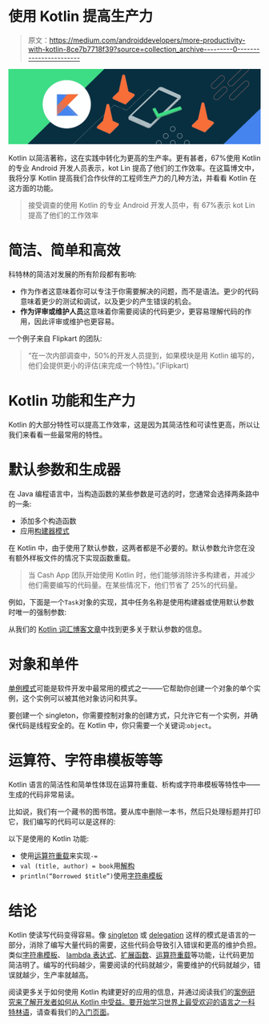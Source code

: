 # 使用 Kotlin 提高生产力

> 原文：<https://medium.com/androiddevelopers/more-productivity-with-kotlin-8ce7b7718f39?source=collection_archive---------0----------------------->

![](img/7a50ec3b77867a5996e2dbb5d88ea4d2.png)

Kotlin 以简洁著称，这在实践中转化为更高的生产率。更有甚者，67%使用 Kotlin 的专业 Android 开发人员表示，kot Lin 提高了他们的工作效率。在这篇博文中，我将分享 Kotlin 提高我们合作伙伴的工程师生产力的几种方法，并看看 Kotlin 在这方面的功能。

> 接受调查的使用 Kotlin 的专业 Android 开发人员中，有 67%表示 kot Lin 提高了他们的工作效率

# 简洁、简单和高效

科特林的简洁对发展的所有阶段都有影响:

*   作为作者这意味着你可以专注于你需要解决的问题，而不是语法。更少的代码意味着更少的测试和调试，以及更少的产生错误的机会。
*   **作为评审或维护人员**这意味着你需要阅读的代码更少，更容易理解代码的作用，因此评审或维护也更容易。

一个例子来自 Flipkart 的团队:

> “在一次内部调查中，50%的开发人员提到，如果模块是用 Kotlin 编写的，他们会提供更小的评估(来完成一个特性)。”(Flipkart)

# Kotlin 功能和生产力

Kotlin 的大部分特性可以提高工作效率，这是因为其简洁性和可读性更高，所以让我们来看看一些最常用的特性。

# 默认参数和生成器

在 Java 编程语言中，当构造函数的某些参数是可选的时，您通常会选择两条路中的一条:

*   添加多个构造函数
*   应用[构建器模式](https://en.wikipedia.org/wiki/Builder_pattern)

在 Kotlin 中，由于使用了默认参数，这两者都是不必要的。默认参数允许您在没有额外样板文件的情况下实现函数重载。

> 当 Cash App 团队开始使用 Kotlin 时，他们能够消除许多构建者，并减少他们需要编写的代码量。在某些情况下，他们节省了 25%的代码量。

例如，下面是一个`Task`对象的实现，其中任务名称是使用构建器或使用默认参数时唯一的强制参数:

从我们的 [Kotlin 词汇博客文章](/androiddevelopers/dont-argue-with-default-arguments-2245b2c752c)中找到更多关于默认参数的信息。

# 对象和单件

[单例模式](https://en.wikipedia.org/wiki/Singleton_pattern)可能是软件开发中最常用的模式之一——它帮助你创建一个对象的单个实例，这个实例可以被其他对象访问和共享。

要创建一个 singleton，你需要控制对象的创建方式，只允许它有一个实例，并确保代码是线程安全的。在 Kotlin 中，你只需要一个关键词:`object`。

# 运算符、字符串模板等等

Kotlin 语言的简洁性和简单性体现在运算符重载、析构或字符串模板等特性中——生成的代码非常易读。

比如说，我们有一个藏书的图书馆。要从库中删除一本书，然后只处理标题并打印它，我们编写的代码可以是这样的:

以下是使用的 Kotlin 功能:

*   使用[运算符重载](https://kotlinlang.org/docs/reference/operator-overloading.html)来实现`-=`
*   `val (title, author) = book`用[解构](https://kotlinlang.org/docs/reference/multi-declarations.html)
*   `println(“Borrowed $title”)`使用[字符串模板](https://kotlinlang.org/docs/reference/multi-declarations.html)

# 结论

Kotlin 使读写代码变得容易。像 [singleton](/androiddevelopers/the-one-and-only-object-5dfd2cf7ab9b?source=false---------0) 或 [delegation](/androiddevelopers/delegating-delegates-to-kotlin-ee0a0b21c52b) 这样的模式是语言的一部分，消除了编写大量代码的需要，这些代码会导致引入错误和更高的维护负担。类似[字符串模板](https://kotlinlang.org/docs/reference/multi-declarations.html)、 [lambda 表达式](https://kotlinlang.org/docs/reference/lambdas.html#lambda-expressions-and-anonymous-functions)、[扩展函数](https://kotlinlang.org/docs/reference/functions.html#extension-functions)、[运算符重载](/androiddevelopers/code-expressivity-with-operator-overloading-ada22a0ca633)等功能，让代码更加简洁明了。编写的代码越少，需要阅读的代码就越少，需要维护的代码就越少，错误就越少，生产率就越高。

阅读更多关于如何使用 Kotlin 构建更好的应用的信息，并通过阅读我们的[案例研究来了解开发者如何从 Kotlin 中受益。要开始学习世界上最受欢迎的语言之一](https://developer.android.com/kotlin/stories)[科特林语](http://d.android.com/kotlin)，请查看我们的[入门页面](https://developer.android.com/kotlin/first)。